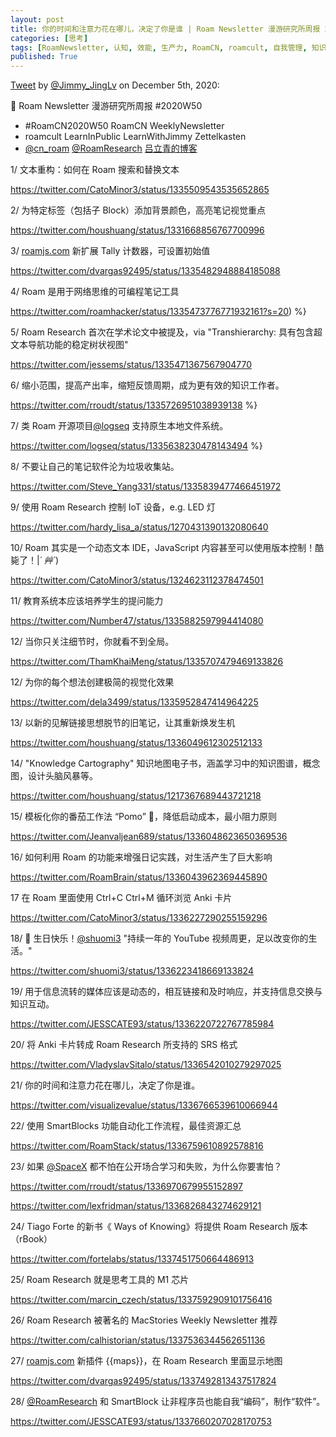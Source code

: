 ```yaml
---
layout: post
title: 你的时间和注意力花在哪儿，决定了你是谁 | Roam Newsletter 漫游研究所周报 2020W50
categories: [思考]
tags: [RoamNewsletter, 认知, 效能, 生产力, RoamCN, roamcult, 自我管理, 知识创造, RoamResearch]
published: True
---
```


[Tweet](https://twitter.com/i/status/1335123121511133184) by [@Jimmy_JingLv](https://twitter.com/Jimmy_JingLv) on December 5th, 2020:

📮 Roam Newsletter 漫游研究所周报 #2020W50

- #RoamCN2020W50 RoamCN WeeklyNewsletter
- roamcult LearnInPublic LearnWithJimmy Zettelkasten
- [@cn_roam](https://twitter.com/cn_roam) [@RoamResearch](https://twitter.com/RoamResearch) [吕立青的博客](http://roamcult.vip)

1/ 文本重构：如何在 Roam 搜索和替换文本

https://twitter.com/CatoMinor3/status/1335509543535652865

2/ 为特定标签（包括子 Block）添加背景颜色，高亮笔记视觉重点

https://twitter.com/houshuang/status/1331668856767700996

3/ [roamjs.com](http://roamjs.com) 新扩展 Tally 计数器，可设置初始值

https://twitter.com/dvargas92495/status/1335482948884185088

4/ Roam 是用于网络思维的可编程笔记工具

https://twitter.com/roamhacker/status/1335473776771932161?s=20) %}

5/ Roam Research 首次在学术论文中被提及，via "Transhierarchy: 具有包含超文本导航功能的稳定树状视图"

https://twitter.com/jessems/status/1335471367567904770

6/ 缩小范围，提高产出率，缩短反馈周期，成为更有效的知识工作者。

https://twitter.com/rroudt/status/1335726951038939138 %}

7/ 类 Roam 开源项目[@logseq](https://twitter.com/logseq) 支持原生本地文件系统。

https://twitter.com/logseq/status/1335638230478143494 %}

8/ 不要让自己的笔记软件沦为垃圾收集站。

https://twitter.com/Steve_Yang331/status/1335839477466451972

9/ 使用 Roam Research 控制 IoT 设备，e.g. LED 灯

https://twitter.com/hardy_lisa_a/status/1270431390132080640

10/ Roam 其实是一个动态文本 IDE，JavaScript 内容甚至可以使用版本控制！酷毙了！|_´ 艸`_)

https://twitter.com/CatoMinor3/status/1324623112378474501

11/ 教育系统本应该培养学生的提问能力

https://twitter.com/Number47/status/1335882597994414080

12/ 当你只关注细节时，你就看不到全局。

https://twitter.com/ThamKhaiMeng/status/1335707479469133826

12/ 为你的每个想法创建极简的视觉化效果

https://twitter.com/dela3499/status/1335952847414964225

13/ 以新的见解链接思想脱节的旧笔记，让其重新焕发生机

https://twitter.com/houshuang/status/1336049612302512133

14/ "Knowledge Cartography" 知识地图电子书，涵盖学习中的知识图谱，概念图，设计头脑风暴等。

https://twitter.com/houshuang/status/1217367689443721218

15/ 模板化你的番茄工作法 “Pomo” 🍅，降低启动成本，最小阻力原则

https://twitter.com/Jeanvaljean689/status/1336048623650369536

16/ 如何利用 Roam 的功能来增强日记实践，对生活产生了巨大影响

https://twitter.com/RoamBrain/status/1336043962369445890

17 在 Roam 里面使用 Ctrl+C Ctrl+M 循环浏览 Anki 卡片

https://twitter.com/CatoMinor3/status/1336227290255159296

18/ 🎂 生日快乐！[@shuomi3](https://twitter.com/shuomi3) "持续一年的 YouTube 视频周更，足以改变你的生活。"

https://twitter.com/shuomi3/status/1336223418669133824

19/ 用于信息流转的媒体应该是动态的，相互链接和及时响应，并支持信息交换与知识互动。

https://twitter.com/JESSCATE93/status/1336220722767785984

20/ 将 Anki 卡片转成 Roam Research 所支持的 SRS 格式

https://twitter.com/VladyslavSitalo/status/1336542010279297025

21/ 你的时间和注意力花在哪儿，决定了你是谁。

https://twitter.com/visualizevalue/status/1336766539610066944

22/ 使用 SmartBlocks 功能自动化工作流程，最佳资源汇总

https://twitter.com/RoamStack/status/1336759610892578816

23/ 如果 [@SpaceX](https://twitter.com/SpaceX) 都不怕在公开场合学习和失败，为什么你要害怕？

https://twitter.com/rroudt/status/1336970679955152897

https://twitter.com/lexfridman/status/1336826843274629121

24/ Tiago Forte 的新书《 Ways of Knowing》将提供 Roam Research 版本（rBook）

https://twitter.com/fortelabs/status/1337451750664486913

25/ Roam Research 就是思考工具的 M1 芯片

https://twitter.com/marcin_czech/status/1337592909101756416

26/ Roam Research 被著名的 MacStories Weekly Newsletter 推荐

https://twitter.com/calhistorian/status/1337536344562651136

27/ [roamjs.com](http://roamjs.com) 新插件 {{maps}}，在 Roam Research 里面显示地图

https://twitter.com/dvargas92495/status/1337492813437517824

28/ [@RoamResearch](https://twitter.com/RoamResearch) 和 SmartBlock 让非程序员也能自我“编码”，制作“软件”。

https://twitter.com/JESSCATE93/status/1337660207028170753
